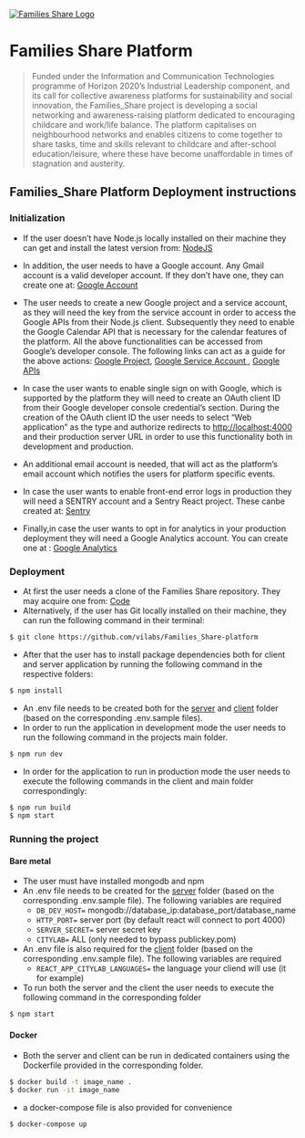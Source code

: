 <a href="https://www.families-share.eu/"><img src="https://live.comune.venezia.it/sites/live.comune.venezia.it/files/styles/tb-wall-single-style/public/field/image/FamiliesShare-1200x672.jpg?itok=rcGCGBQW" title="Families_Share" alt="Families Share Logo"></a>

# Families Share Platform

> Funded under the Information and Communication Technologies programme of Horizon 2020’s Industrial Leadership component, and its call for collective awareness platforms for sustainability and social innovation, the Families_Share project is developing a social networking and awareness-raising platform dedicated to encouraging childcare and work/life balance. The platform capitalises on neighbourhood networks and enables citizens to come together to share tasks, time and skills relevant to childcare and after-school education/leisure, where these have become unaffordable in times of stagnation and austerity.

## Families_Share Platform Deployment instructions

### Initialization
   - If the user doesn’t have Node.js locally installed on their machine they can get and install the latest version from:  [NodeJS](https://nodejs.org/en/download)

   - In addition, the user needs to have a Google account. Any Gmail account is a valid developer account. If they don’t have one, they can create one at: [Google Account](https://accounts.google.com)
  
  - The user needs to create a new Google project and a service account, as they will need the key from the service account in order to access the Google APIs from their Node.js client. Subsequently they need to enable the Google Calendar API that is necessary for the calendar features of the platform. All the above functionalities can be accessed from Google’s developer console. The following links can act as a guide for the above actions:  [Google Project](https://cloud.google.com/resource-manager/docs/creating-managing-projects), [Google Service Account ](https://cloud.google.com/iam/docs/creating-managing-service-account-keys), [Google APIs](https://support.google.com/googleapi/answer/6158841?hl=en)

   - In case the user wants to enable single sign on with Google, which is supported by the platform they will need to create an OAuth client ID from their Google developer console credential’s section. During the creation of the OAuth client ID the user needs to select “Web application” as the type and authorize redirects to <http://localhost:4000> and their production server URL in order to use this functionality both in development and production.
   
   - An additional email account is needed, that will act as the platform’s email account which notifies the users for platform specific events.
   
   - In case the user wants to enable front-end error logs in production they will need a SENTRY account and a Sentry React project. These  canbe created at: [Sentry](https://sentry.io/login)

   - Finally,in case the user wants to opt in for analytics in your production deployment they will need a Google Analytics account. You can create one at : [Google Analytics](https://analytics.google.com/analytics/web/provision/?authuser=0#/provision/create)

### Deployment
   - At first the user needs a clone of the Families Share repository. They may acquire one from: [Code](https://github.com/vilabs/Families_Share-platform)
   - Alternatively, if the user has Git locally installed on their machine, they can run the following command in their terminal:
   
```sh
$ git clone https://github.com/vilabs/Families_Share-platform
```

   - After that the user has to install package dependencies both for client and server application by running the following command in the respective folders:

```sh
$ npm install
```

   - An .env file needs to be created both for the [server](./.env.sample) and [client](./client/.env.sample) folder (based on the corresponding .env.sample files).
   - In order to run the application in development mode the user needs to run the following command in the projects main folder.
 
```sh
$ npm run dev
```

   - In order for the application to run in production mode the user needs to execute the following commands in the client and main folder correspondingly:

```sh
$ npm run build
$ npm start
```

### Running the project
#### Bare metal
   - The user must have installed mongodb and npm
   - An .env file needs to be created for the [server](./.env.sample) folder (based on the corresponding .env.sample file).
   The following variables are required
      - `DB_DEV_HOST=` mongodb://database_ip:database_port/database_name
      - `HTTP_PORT=` server port (by default react will connect to port 4000)
      - `SERVER_SECRET=` server secret key
      - `CITYLAB=` ALL (only needed to bypass publickey.pom)
   - An .env file is also required for the [client](./client/.env.sample) folder (based on the corresponding .env.sample file).
   The following variables are required
      - `REACT_APP_CITYLAB_LANGUAGES=` the language your cliend will use (it for example)
   - To run both the server and the client the user needs to execute the following command in the corresponding folder

```sh
$ npm start
```

#### Docker
   - Both the server and client can be run in dedicated containers using the Dockerfile provided in the corresponding folder.

```sh
$ docker build -t image_name .
$ docker run -it image_name
```

   - a docker-compose file is also provided for convenience
```sh
$ docker-compose up
```

